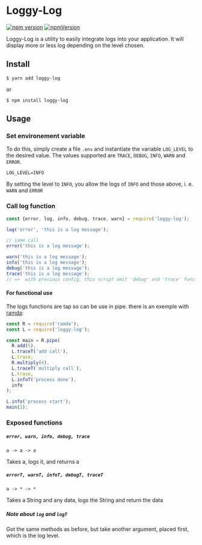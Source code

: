 # Loggy-Log

[![npm version](https://badge.fury.io/js/loggy-log.svg)](https://badge.fury.io/js/loggy-log)
[![npmVersion](https://img.shields.io/badge/code_style-XO-5ed9c7.svg)](https://github.com/xojs/xo) 

Loggy-Log is a utility to easily integrate logs into your application. It will display more or less log depending on the level chosen.

## Install

```
$ yarn add loggy-log
```
or
```
$ npm install loggy-log
```

## Usage

### Set environement variable

To do this, simply create a file `.env` and instantiate the variable `LOG_LEVEL` to the desired value. The values supported are `TRACE`, `DEBUG`, `INFO`, `WARN` and `ERROR`.

```
LOG_LEVEL=INFO
```

By setting the level to `INFO`, you allow the logs of `INFO` and those above, i. e. `WARN` and `ERROR`

### Call log function

```js
const {error, log, info, debug, trace, warn} = require('loggy-log');

log('error', 'this is a log message');

// same call
error('this is a log message');

warn('this is a log message');
info('this is a log message');
debug('this is a log message');
trace('this is a log message');
// =>  with previous config, this script omit 'debug' and 'trace' functions
```

#### For functional use

The logs functions are tap so can be use in pipe. there is an exemple with [ramda](https://ramdajs.com/):

```js
const R = require('ramda');
const L = require('loggy-log');

const main = R.pipe(
  R.add(5),
  L.traceT('add call'),
  L.trace,
  R.multiply(4),
  L.traceT(`multiply call`),
  L.trace,
  L.infoT('process done'),
  info
);

L.info('process start');
main(2);
```

### Exposed functions

##### `error, warn, info, debug, trace`

`a -> a -> a`

Takes a, logs it, and returns a 

##### `errorT, warnT, infoT, debugT, traceT`

`a -> * -> *`

Takes a String and any data, logs the String and return the data

##### Note about  `log` and `logT`

Got the same methods as before, but take another argument, placed first, which is the log level.
